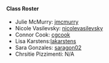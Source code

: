 #### Class Roster

- Julie McMurry: [jmcmurry](https://github.com/jmcmurry)
- Nicole Vasilevsky: [nicolevasilevsky](https://github.com/nicolevasilevsky)
- Connor Cook: [cgcook](https://github.com/cgcook)
- Lisa Karstens:[lakarstens](https://github.com/lakarstens)
- Sara Gonzales: [saragon02](https://github.com/saragon02)
- Chrsitie Pizzimenti: N/A

